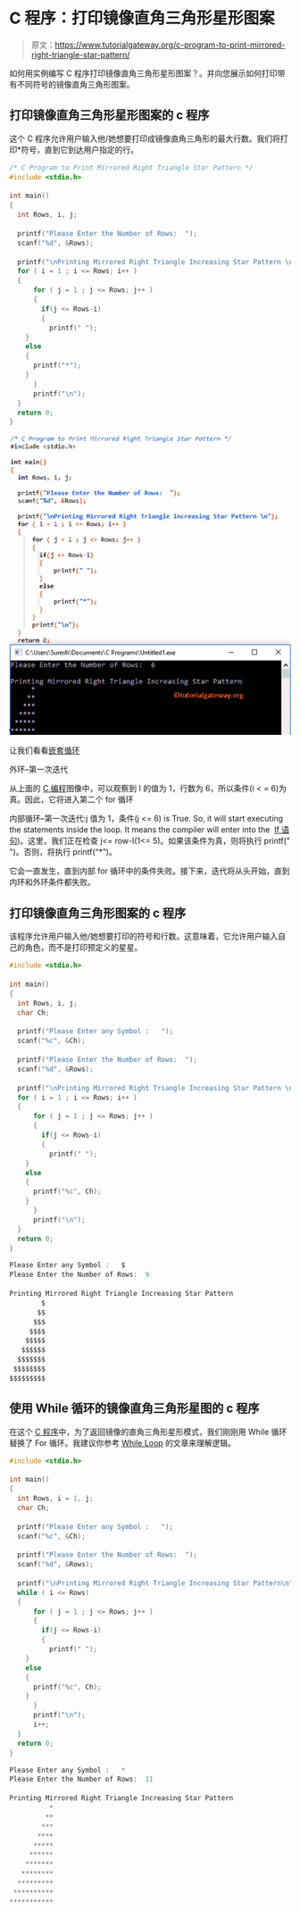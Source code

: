 # C 程序：打印镜像直角三角形星形图案

> 原文：<https://www.tutorialgateway.org/c-program-to-print-mirrored-right-triangle-star-pattern/>

如何用实例编写 C 程序打印镜像直角三角形星形图案？。并向您展示如何打印带有不同符号的镜像直角三角形图案。

## 打印镜像直角三角形星形图案的 c 程序

这个 C 程序允许用户输入他/她想要打印成镜像直角三角形的最大行数。我们将打印*符号，直到它到达用户指定的行。

```c
/* C Program to Print Mirrored Right Triangle Star Pattern */
#include <stdio.h>

int main() 
{
  int Rows, i, j;

  printf("Please Enter the Number of Rows:  ");
  scanf("%d", &Rows);

  printf("\nPrinting Mirrored Right Triangle Increasing Star Pattern \n");
  for ( i = 1 ; i <= Rows; i++ ) 
  {
      for ( j = 1 ; j <= Rows; j++ ) 
      {
      	if(j <= Rows-i)
      	{
          printf(" ");
	}
	else
	{
	  printf("*");		  	
	}         
      }
      printf("\n");
  }
  return 0;
}
```

![C Program to Print Mirrored Right Triangle Star Pattern 1](img/a4679c7c2d215443f553b0b0dc254cfc.png)

让我们看看[嵌套循环](https://www.tutorialgateway.org/for-loop-in-c-programming/)

外环–第一次迭代

从上面的 [C 编程](https://www.tutorialgateway.org/c-programming/)图像中，可以观察到 I 的值为 1，行数为 6，所以条件(i < = 6)为真。因此，它将进入第二个 for 循环

内部循环–第一次迭代:j 值为 1，条件(j <= 6) is True. So, it will start executing the statements inside the loop. It means the compiler will enter into the  [If 语句](https://www.tutorialgateway.org/if-statement-in-c/))。这里，我们正在检查 j<= row-I(1<= 5)。如果该条件为真，则将执行 printf(" ")。否则，将执行 printf(“*”)。

它会一直发生，直到内部 for 循环中的条件失败。接下来，迭代将从头开始，直到内环和外环条件都失败。

## 打印镜像直角三角形图案的 c 程序

该程序允许用户输入他/她想要打印的符号和行数。这意味着，它允许用户输入自己的角色，而不是打印预定义的星星。

```c
#include <stdio.h>

int main() 
{
  int Rows, i, j;
  char Ch;

  printf("Please Enter any Symbol :   ");
  scanf("%c", &Ch);  

  printf("Please Enter the Number of Rows:  ");
  scanf("%d", &Rows);

  printf("\nPrinting Mirrored Right Triangle Increasing Star Pattern \n");
  for ( i = 1 ; i <= Rows; i++ ) 
  {
      for ( j = 1 ; j <= Rows; j++ ) 
      {
      	if(j <= Rows-i)
      	{
      	  printf(" ");
	}
	else
	{
	  printf("%c", Ch);		  	
	}         
      }
      printf("\n");
  }
  return 0;
}
```

```c
Please Enter any Symbol :   $
Please Enter the Number of Rows:  9

Printing Mirrored Right Triangle Increasing Star Pattern 
        $
       $$
      $$$
     $$$$
    $$$$$
   $$$$$$
  $$$$$$$
 $$$$$$$$
$$$$$$$$$
```

## 使用 While 循环的镜像直角三角形星图的 c 程序

在这个 [C 程序](https://www.tutorialgateway.org/c-programming-examples/)中，为了返回镜像的直角三角形星形模式，我们刚刚用 While 循环替换了 For 循环。我建议你参考 [While Loop](https://www.tutorialgateway.org/while-loop-in-c/) 的文章来理解逻辑。

```c
#include <stdio.h>

int main() 
{
  int Rows, i = 1, j;
  char Ch;

  printf("Please Enter any Symbol :   ");
  scanf("%c", &Ch);  

  printf("Please Enter the Number of Rows:  ");
  scanf("%d", &Rows);

  printf("\nPrinting Mirrored Right Triangle Increasing Star Pattern\n");
  while ( i <= Rows) 
  {
      for ( j = 1 ; j <= Rows; j++ ) 
      {
      	if(j <= Rows-i)
      	{
     	  printf(" ");
	}
	else
	{
	  printf("%c", Ch);		  	
	}         
      }
      printf("\n");
      i++;
  }
  return 0;
}
```

```c
Please Enter any Symbol :   *
Please Enter the Number of Rows:  11

Printing Mirrored Right Triangle Increasing Star Pattern
          *
         **
        ***
       ****
      *****
     ******
    *******
   ********
  *********
 **********
***********
```